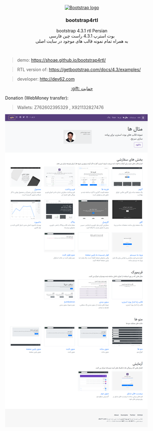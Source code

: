 <p align="center">
  <a href="https://shoae.github.io/bootstrap4rtl/">
    <img src="https://getbootstrap.com/docs/4.3/assets/brand/bootstrap-solid.svg" alt="Bootstrap logo" width="72" height="72">
  </a>
</p>

<h3 align="center">bootstrap4rtl</h3>

<p align="center">
bootstrap 4.3.1 rtl Persian
<br/>
بوت استرپ 4.3.1 راست چین فارسی
<br/>
به همراه تمام نمونه قالب های موجود در سایت اصلی
</p>
<br/>


> demo: https://shoae.github.io/bootstrap4rtl/

> RTL version of: https://getbootstrap.com/docs/4.3/examples/

> developer: http://dev62.com

<p align="center">
  <a href="https://ppng.ir/d/itL4">
    :gift: حمایت
  </a>
</p>

Donation (WebMoney transfer):

> Wallets: Z762602395329 , X921132827476

<a href="https://shoae.github.io/bootstrap4rtl/">
  <img src="assets/preview.png" />
</a>
